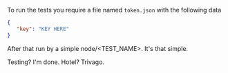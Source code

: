 To run the tests you require a file named ``token.json`` with the following data

```json
{
   "key": "KEY HERE" 
}
```
After that run by a simple node/<TEST_NAME>. It's that simple.

Testing? I'm done.
Hotel? Trivago.